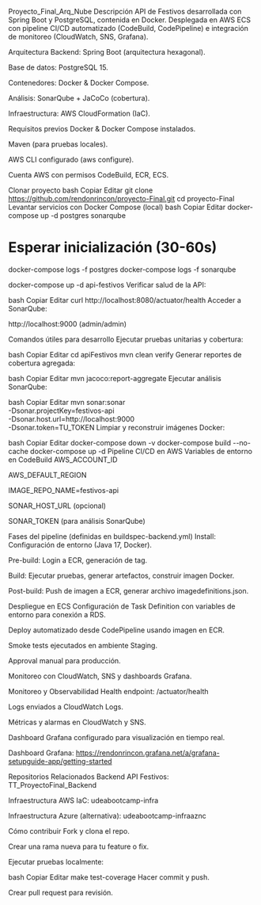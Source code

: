 Proyecto_Final_Arq_Nube
Descripción
API de Festivos desarrollada con Spring Boot y PostgreSQL, contenida en Docker. Desplegada en AWS ECS con pipeline CI/CD automatizado (CodeBuild, CodePipeline) e integración de monitoreo (CloudWatch, SNS, Grafana).

Arquitectura
Backend: Spring Boot (arquitectura hexagonal).

Base de datos: PostgreSQL 15.

Contenedores: Docker & Docker Compose.

Análisis: SonarQube + JaCoCo (cobertura).

Infraestructura: AWS CloudFormation (IaC).

Requisitos previos
Docker & Docker Compose instalados.

Maven (para pruebas locales).

AWS CLI configurado (aws configure).

Cuenta AWS con permisos CodeBuild, ECR, ECS.

Clonar proyecto
bash
Copiar
Editar
git clone https://github.com/rendonrincon/proyecto-Final.git
cd proyecto-Final
Levantar servicios con Docker Compose (local)
bash
Copiar
Editar
docker-compose up -d postgres sonarqube
# Esperar inicialización (30-60s)
docker-compose logs -f postgres
docker-compose logs -f sonarqube

docker-compose up -d api-festivos
Verificar salud de la API:

bash
Copiar
Editar
curl http://localhost:8080/actuator/health
Acceder a SonarQube:

http://localhost:9000 (admin/admin)

Comandos útiles para desarrollo
Ejecutar pruebas unitarias y cobertura:

bash
Copiar
Editar
cd apiFestivos
mvn clean verify
Generar reportes de cobertura agregada:

bash
Copiar
Editar
mvn jacoco:report-aggregate
Ejecutar análisis SonarQube:

bash
Copiar
Editar
mvn sonar:sonar \
  -Dsonar.projectKey=festivos-api \
  -Dsonar.host.url=http://localhost:9000 \
  -Dsonar.token=TU_TOKEN
Limpiar y reconstruir imágenes Docker:

bash
Copiar
Editar
docker-compose down -v
docker-compose build --no-cache
docker-compose up -d
Pipeline CI/CD en AWS
Variables de entorno en CodeBuild
AWS_ACCOUNT_ID

AWS_DEFAULT_REGION

IMAGE_REPO_NAME=festivos-api

SONAR_HOST_URL (opcional)

SONAR_TOKEN (para análisis SonarQube)

Fases del pipeline (definidas en buildspec-backend.yml)
Install: Configuración de entorno (Java 17, Docker).

Pre-build: Login a ECR, generación de tag.

Build: Ejecutar pruebas, generar artefactos, construir imagen Docker.

Post-build: Push de imagen a ECR, generar archivo imagedefinitions.json.

Despliegue en ECS
Configuración de Task Definition con variables de entorno para conexión a RDS.

Deploy automatizado desde CodePipeline usando imagen en ECR.

Smoke tests ejecutados en ambiente Staging.

Approval manual para producción.

Monitoreo con CloudWatch, SNS y dashboards Grafana.

Monitoreo y Observabilidad
Health endpoint: /actuator/health

Logs enviados a CloudWatch Logs.

Métricas y alarmas en CloudWatch y SNS.

Dashboard Grafana configurado para visualización en tiempo real.

Dashboard Grafana:
https://rendonrincon.grafana.net/a/grafana-setupguide-app/getting-started

Repositorios Relacionados
Backend API Festivos: TT_ProyectoFinal_Backend

Infraestructura AWS IaC: udeabootcamp-infra

Infraestructura Azure (alternativa): udeabootcamp-infraaznc

Cómo contribuir
Fork y clona el repo.

Crear una rama nueva para tu feature o fix.

Ejecutar pruebas localmente:

bash
Copiar
Editar
make test-coverage
Hacer commit y push.

Crear pull request para revisión.

